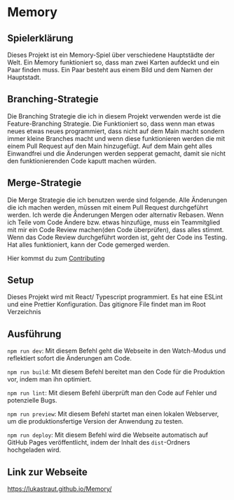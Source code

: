 # Memory

## Spielerklärung

Dieses Projekt ist ein Memory-Spiel über verschiedene Hauptstädte der Welt. Ein Memory funktioniert so, dass man zwei Karten aufdeckt und ein Paar finden muss. Ein Paar besteht aus einem Bild und dem Namen der Hauptstadt.

## Branching-Strategie

Die Branching Strategie die ich in diesem Projekt verwenden werde ist die Feature-Branching Strategie. Die Funktioniert so, dass wenn man etwas neues etwas neues programmiert, dass nicht auf dem Main macht sondern immer kleine Branches macht und wenn diese funktionieren werden die mit einem Pull Request auf den Main hinzugefügt.
Auf dem Main geht alles Einwandfrei und die Änderungen werden sepperat gemacht, damit sie nicht den funktionierenden Code kaputt machen würden.

## Merge-Strategie

Die Merge Strategie die ich benutzen werde sind folgende. Alle Änderungen die ich machen werden, müssen mit einem Pull Request durchgeführt werden. Ich werde die Änderungen Mergen oder alternativ Rebasen. Wenn ich Teile vom Code Ändere bzw. etwas hinzufüge, muss ein Teammitglied mit mir ein Code Review machen(den Code überprüfen), dass alles stimmt. Wenn das Code Review durchgeführt worden ist, geht der Code ins Testing. Hat alles funktioniert, kann der Code gemerged werden.

Hier kommst du zum [Contributing](CONTRIBUTING.md)

## Setup
Dieses Projekt wird mit React/ Typescript programmiert.
Es hat eine ESLint und eine Prettier Konfiguration.
Das gitignore File findet man im Root Verzeichnis

## Ausführung
`npm run dev`:
Mit diesem Befehl geht die Webseite in den Watch-Modus und reflektiert sofort die Änderungen am Code.

`npm run build`:
Mit diesem Befehl bereitet man den Code für die Produktion vor, indem man ihn optimiert.

`npm run lint`:
Mit diesem Befehl überprüft man den Code auf Fehler und potenzielle Bugs.

`npm run preview`:
Mit diesem Befehl startet man einen lokalen Webserver, um die produktionsfertige Version der Anwendung zu testen.

`npm run deploy`:
Mit diesem Befehl wird die Webseite automatisch auf GitHub Pages veröffentlicht, indem der Inhalt des `dist`-Ordners hochgeladen wird.

## Link zur Webseite
https://lukastraut.github.io/Memory/
